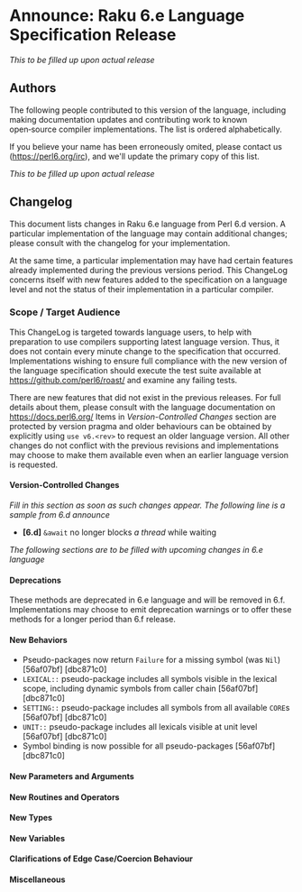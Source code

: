 
# Announce: Raku 6.e Language Specification Release

_This to be filled up upon actual release_

## Authors

The following people contributed to this version of the language,
including making documentation updates and contributing work to known
open‑source compiler implementations. The list is ordered alphabetically.

If you believe your name has been erroneously omited, please contact us
(https://perl6.org/irc), and we'll update the primary copy of this list.

_This to be filled up upon actual release_

## Changelog

This document lists changes in Raku 6.e language
from Perl 6.d version. A particular implementation of the language
may contain additional changes; please consult with the changelog for your
implementation.

At the same time, a particular implementation may have had certain features
already implemented during the previous versions period. This ChangeLog concerns
itself with new features added to the specification on a language level and not
the status of their implementation in a particular compiler.

### Scope / Target Audience

This ChangeLog is targeted towards language users, to help with preparation to use
compilers supporting latest language version. Thus, it does not contain every minute
change to the specification that occurred. Implementations wishing to ensure full
compliance with the new version of the language specification should execute the
test suite available at https://github.com/perl6/roast/ and examine any failing tests.

There are new features that did not exist in the previous releases. For full details about them,
please consult with the language documentation on https://docs.perl6.org/
Items in *Version-Controlled Changes* section are protected by version pragma and older
behaviours can be obtained by explicitly using `use v6.<rev>` to request an older language
version. All other changes do not conflict with the previous revisions and implementations
may choose to make them available even when an earlier language version is requested.

#### Version-Controlled Changes

_Fill in this section as soon as such changes appear. The following line is a sample from 6.d announce_

- **[6.d]** `&await` no longer blocks *a thread* while waiting

_The following sections are to be filled with upcoming changes in 6.e language_

#### Deprecations

These methods are deprecated in 6.e language and will be removed in 6.f.
Implementations may choose to emit deprecation warnings or to offer these
methods for a longer period than 6.f release.

#### New Behaviors

- Pseudo-packages now return `Failure` for a missing symbol (was `Nil`) [56af07bf] [dbc871c0]
- `LEXICAL::` pseudo-package includes all symbols visible in the lexical scope, including dynamic symbols from caller chain [56af07bf] [dbc871c0]
- `SETTING::` pseudo-package includes all symbols from all available `CORE`s [56af07bf] [dbc871c0]
- `UNIT::` pseudo-package includes all lexicals visible at unit level [56af07bf] [dbc871c0]
- Symbol binding is now possible for all pseudo-packages [56af07bf] [dbc871c0]

#### New Parameters and Arguments

#### New Routines and Operators

#### New Types

#### New Variables

#### Clarifications of Edge Case/Coercion Behaviour

#### Miscellaneous
